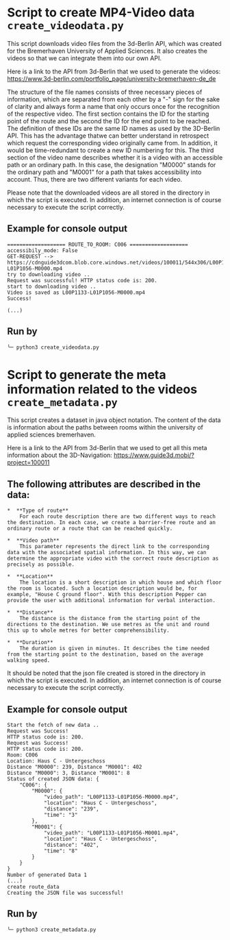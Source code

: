 # Script to create MP4-Video data `create_videodata.py`

This script downloads video files from the 3d-Berlin API, which was created for the Bremerhaven University of Applied Sciences. It also creates the videos so that we can integrate them into our own API. 

Here is a link to the API from 3d-Berlin that we used to generate the videos:
https://www.3d-berlin.com/portfolio_page/university-bremerhaven-de_de

The structure of the file names consists of three necessary pieces of information, which are separated from each other by a "-" sign for the sake of clarity and always form a name that only occurs once for the recognition of the respective video. The first section contains the ID for the starting point of the route and the second the ID for the end point to be reached. The definition of these IDs are the same ID names as used by the 3D-Berlin API. This has the advantage thatwe can better understand in retrospect which request the corresponding video originally came from. In addition, it would be time-redundant to create a new ID numbering for this. The third section of the video name describes whether it is a video with an accessible path or an ordinary path. In this case, the designation "M0000" stands for the ordinary path and "M0001" for a path that takes accessibility into account. Thus, there are two different variants for each video.

Please note that the downloaded videos are all stored in the directory in which the script is executed. In addition, an internet connection is of course necessary to execute the script correctly.

## Example for console output
    =================== ROUTE_TO_ROOM: C006 ===================
    accessibily_mode: False
    GET-REQUEST --> https://cdnguide3dcom.blob.core.windows.net/videos/100011/544x306/L00P1133-L01P1056-M0000.mp4
    try to downloading video ..
    Request was successful! HTTP status code is: 200. 
    start to downloading video ..
    Video is saved as L00P1133-L01P1056-M0000.mp4
    Success!

    (...)

## Run by
```bash
╰─ python3 create_videodata.py
```

# Script to generate the meta information related to the videos `create_metadata.py`

This script creates a dataset in java object notation. The content of the data is information about the paths between rooms within the university of applied sciences bremerhaven.

Here is a link to the API from 3d-Berlin that we used to get all this meta information about the 3D-Navigation:
https://www.guide3d.mobi/?project=100011

    
## The following attributes are described in the data:
    
    *  **Type of route**
        For each route description there are two different ways to reach the destination. In each case, we create a barrier-free route and an ordinary route or a route that can be reached quickly.
        
    *  **Video path** 
        This parameter represents the direct link to the corresponding data with the associated spatial information. In this way, we can determine the appropriate video with the correct route description as precisely as possible.
        
	*  **Location**
        The location is a short description in which house and which floor the room is located. Such a location description would be, for example, "House C ground floor". With this description Pepper can provide the user with additional information for verbal interaction.
        
    *  **Distance**
        The distance is the distance from the starting point of the directions to the destination. We use metres as the unit and round this up to whole metres for better comprehensibility.
        
    *  **Duration** 
        The duration is given in minutes. It describes the time needed from the starting point to the destination, based on the average walking speed.

It should be noted that the json file created is stored in the directory in which the script is executed. In addition, an internet connection is of course necessary to execute the script correctly.  

## Example for console output

    Start the fetch of new data .. 
    Request was Success!
    HTTP status code is: 200. 
    Request was Success!
    HTTP status code is: 200. 
    Room: C006
    Location: Haus C - Untergeschoss
    Distance "M0000": 239, Distance "M0001": 402
    Distance "M0000": 3, Distance "M0001": 8
    Status of created JSON data: {
        "C006": {
            "M0000": {
                "video_path": "L00P1133-L01P1056-M0000.mp4",
                "location": "Haus C - Untergeschoss",
                "distance": "239",
                "time": "3"
            },
            "M0001": {
                "video_path": "L00P1133-L01P1056-M0001.mp4",
                "location": "Haus C - Untergeschoss",
                "distance": "402",
                "time": "8"
            }
        }
    }
    Number of generated Data 1
    (...)
    create route_data
    Creating the JSON file was successful!

## Run by
```bash
╰─ python3 create_metadata.py
```
